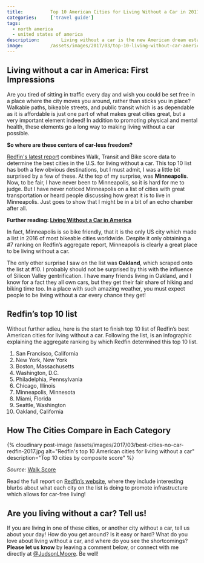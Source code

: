 ```yaml
---
title:			Top 10 American Cities for Living Without a Car in 2017
categories:		['travel guide']
tags:
  - north america
  - united states of america
description:		Living without a car is the new American dream established by Millennials seeking a more efficient life. Here are the top cities where dreams come true.
image:			/assets/images/2017/03/top-10-living-without-car-america-redfin-2017.jpg
---
```


## Living without a car in America: First Impressions 

Are you tired of sitting in traffic every day and wish you could be set free in a place where the city moves you around, rather than sticks you in place? Walkable paths, bikeable streets, and public transit which is as dependable as it is affordable is just one part of what makes great cities great, but a very important element indeed! In addition to promoting physical and mental health, these elements go a long way to making living without a car possible.

**So where are these centers of car-less freedom?**

[Redfin's latest report](https://www.redfin.com/blog/2017/02/the-best-cities-for-living-without-a-car.html) combines Walk, Transit and Bike score data to determine the best cities in the U.S. for living without a car. This top 10 list has both a few obvious destinations, but I must admit, I was a little bit surprised by a few of these. At the top of my surprise, was **Minneapolis**. Now, to be fair, I have never been to Minneapolis, so it is hard for me to judge. But I have never noticed Minneapolis on a list of cities with great transportation or heard people discussing how great it is to live in Minneapolis. Just goes to show that I might be in a bit of an echo chamber after all.

**Further reading: [Living Without a Car in America](/living-without-a-car-in-america/)**

In fact, Minneapolis is so bike friendly, that it is the only US city which made a list in 2016 of most bikeable cities worldwide. Despite it only obtaining a #7 ranking on Redfin’s aggregate report, Minneapolis is clearly a great place to be living without a car.

The only other surprise I saw on the list was **Oakland**, which scraped onto the list at #10. I probably should not be surprised by this with the influence of Silicon Valley gentrification. I have many friends living in Oakland, and I know for a fact they all own cars, but they get their fair share of hiking and biking time too. In a place with such amazing weather, you must expect people to be living without a car every chance they get!

## Redfin’s top 10 list

Without further adieu, here is the start to finish top 10 list of Redfin’s best American cities for living without a car. Following the list, is an infographic explaining the aggregate ranking by which Redfin determined this top 10 list.

1. San Francisco, California
2. New York, New York
3. Boston, Massachusetts
4. Washington, D.C.
5. Philadelphia, Pennsylvania
6. Chicago, Illinois
7. Minneapolis, Minnesota
8. Miami, Florida
9. Seattle, Washington
10. Oakland, California

## How The Cities Compare in Each Category

{% cloudinary post-image /assets/images/2017/03/best-cities-no-car-redfin-2017.jpg alt="Redfin's top 10 American cities for living without a car" description="Top 10 cities by composite score" %}

_Source:_ [Walk Score](https://www.walkscore.com/)

Read the full report on [Redfin’s website](https://www.redfin.com/blog/2017/02/the-best-cities-for-living-without-a-car.html), where they include interesting blurbs about what each city on the list is doing to promote infrastructure which allows for car-free living!

## Are you living without a car? Tell us!

If you are living in one of these cities, or another city without a car, tell us about your day! How do you get around? Is it easy or hard? What do you love about living without a car, and where do you see the shortcomings? **Please let us know** by leaving a comment below, or connect with me directly at [@JudsonLMoore](https://twitter.com/judsonlmoore). Be well!
